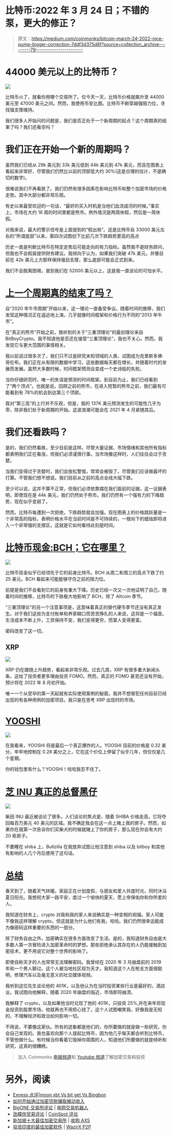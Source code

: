 # 比特币:2022 年 3 月 24 日；不错的泵，更大的修正？

> 原文：<https://medium.com/coinmonks/bitcoin-march-24-2022-nice-pump-bigger-correction-7ddf3d375d8f?source=collection_archive---------79----------------------->

# 44000 美元以上的比特币？

![](img/42be5a43f8e7f24b1136e8c80fe7edbd.png)

比特币火了，就看你用哪个交易所了。仅今天一天，比特币价格就飙升至 44000 美元至 47000 美元之间。然而，我使用币安比图。比特币不断穿越强阻力位，寻找强支撑维持。

我们很多人开始问的问题是，我们是否正处于一个新周期的起点？这个周期真的结束了吗？我们还看空吗？

# 我们正在开始一个新的周期吗？

虽然我们已经从 29k 美元到 33k 美元低到 44k 美元到 47k 美元，而且在图表上看起来非常好，尽管我们仍然比以前的顶部低大约 30%(这是合理的估计，不是确切的数字)。

很难说我们不再看跌了。我们仍然有很多因素在影响比特币和整个加密市场的价格走势。其中大部分都非常乐观。

有史以来最受欢迎的一句话，“最好的买入时机是当他们血流成河的时候。”事实上，市场在大约 16 周的时间里都是熊市。例外情况是两周休假，然后是一周休假。

对我来说，最大的警示信号是上面提到的“假出局”。这是比特币自 33000 美元左右的“所谓底部”以来，第四次试图创下比前几次下跌趋势更高的高点

历史一直是判断比特币在特定走势后可能走向的有力指标。虽然我不是财务顾问，但我也不会假装提供财务建议。我倾向于认为，如果我们突破 47k 美元，并像目前在 42k 美元上方那样保持强劲支撑，那么底部可能会正式到来。

我们不会脱离困境，直到我们在 52000 美元以上，这是我一直谈论的可怕水平。

# [上一个周期真的结束了吗？](https://read.cash/@Rutkowski/bitcoin-march-24-2022-nice-pump-bigger-correction-12142c94#was-the-previous-cycle-ever-really-over)

自“2020 年牛市周期”开始以来，这一理论一直备受争议。随着时间的推移，我们发现这种情况正在遥远地上演。几乎就像时间框架和价格行为不同的“2013 年牛市”。

在“真正的熊市”开始之前，我听到的关于“三重顶理论”的最初理论来自 BitBoyCrypto。我不知道他是否还在接受“三重顶理论”，我也不关心。然而，我发现它与更大范围的事情相关。

我以前说过很多次了，我们只不过是研究未知领域的人类，试图成为克里斯多佛·哥伦布。我们正在从有限的数据中学习，这些数据每天都在增长，并随着时代的发展而发展。虽然大多数时候，时间框架预测会变成一个史诗般的失败。

当你仔细研究时，唯一的失误是预测的时间框架。到目前为止，我们已经看到了“两个顶点”。也就是说，回顾之前的熊市，在进入短暂的熊市之前，我们最有可能看到有 78%的机会到达第三个顶部。

我对“第三高”的上行并不乐观，但是，我的 137K 美元预测发生的可能性几乎为零，除非我们处于新周期的开始。这波浪潮可能会在 2021 年 4 月紧随其后。

# 我们还看跌吗？

是的，我们仍然看跌，至少目前是这样。尽管大量证据、市场情绪和其他所有指标都表明我们正在看涨，但我们必须谨慎行事。当市场像这样时，人们往往会过于贪婪。

当我们变得过于贪婪时，我们会放松警惕，常常会被毁了。尽管我们应该做最坏的打算。不管我们想不想说。我们目前从之前的高点全线大幅下跌。

至少可以说，这并不算不正常，但我们必须依靠摆在我们面前的证据。这一证据表明，即使现在是 44k 美元，我们仍然处于熊市。我们仍然有一个强有力的下降趋势，现在似乎变弱了。

然而，比特币每遭到一次拒绝，下跌趋势就会加强。现在图表上的价格跳跃量是一个非常高的指标，表明价格水平在当前时间是不可持续的，一根向下的蜡烛即将进入一个非常强的支撑区。这就是它如何看待此刻是时间。

# [比特币现金:BCH；它在哪里？](https://read.cash/@Rutkowski/bitcoin-march-24-2022-nice-pump-bigger-correction-12142c94#bitcoin-cash-bch-where-is-it-at)

![](img/06b09d1e41ed4e46f6788153d08b32b2.png)

比特币现金似乎已经领先于它的前身比特币。BCH 从周二和周三的高点下跌了约 25 美元。BCH 看起来可能能够守住之前的阻力位。

前提是我们不会看到它的前身有重大下降。历史已经一次又一次地证明了自己，随着时间的推移，比特币的下跌极大地影响了 BCH，除了 Altcoin 季节。

“三重顶理论”的另一个注意事项是，这意味着真正的替代硬币季节还没有真正发生。对于我们这些为支付账单和养家糊口而苦苦挣扎的人来说，这将是一个福音。生活成本不断上升，工资保持不变，我们变得更穷，而富人变得更富。

密码改变了这一切。

## XRP

![](img/a4c6cc6d16461fd6e28c8ff338f4fc82.png)

XRP 仍在跟随上升趋势，看起来非常乐观。过去几周，XRP 有很多重大新闻头条，这给了投资者更多理由投资 FOMO。然而，真正的 FOMO 甚至还没有开始，预计将在 2022 年 8 月初开始。

唯一一个从受孕的第一天起就有实际使用案例的秘密。我并不想冒犯任何目前已经出现的有各种用例的加密项目。我只是在思考 XRP 出现时的市场。

# [YOOSHI](https://read.cash/@Rutkowski/bitcoin-march-24-2022-nice-pump-bigger-correction-12142c94#yooshi)

![](img/15f06912d386cc1e18938aec996d9089.png)

在我看来，YOOSHI 将是最后一个真正爆炸的人。YOOSHI 目前的价格是 0.32 美分，牢牢地控制在 0.28 美分之上，它在这个价位上停留了似乎几年，但仅仅是几个星期。

你的钱包里有什么？YOOSHI！哈哈我忍不住了。

# [芝 INU 真正的总督黑仔](https://read.cash/@Rutkowski/bitcoin-march-24-2022-nice-pump-bigger-correction-12142c94#shiba-inu-the-real-doge-killer)

![](img/0caec541a27d63434cb0e6cb92bb5b29.png)

柴田 INU 最近被谈论了很多。人们谈论的焦点是，随着 SHIBA 价格走高，它将夺回每百万美元 40 美元的区域。我不确定我会在这一点上赌上我的房子。然而，如果你在我第一次告诉你们买柴犬的时候就赌上了你的房子，那么现在你会有大约 20 栋房子。

不要睡在 shiba 上，Bullzilla 在我放弃试图让他注意到 shiba 以及 bitboy 和其他有影响的人几个月后使用了这句话。

# [总结](https://read.cash/@Rutkowski/bitcoin-march-24-2022-nice-pump-bigger-correction-12142c94#summary)

春天到了，随着天气转暖。家庭正在计划度假，与朋友和爱人共度时光，同时沐浴夏日阳光。我想祝大家一路平安，度过一个愉快的夏天，愿上帝保佑你和你所爱的人。

我知道在财务上，crypto 对我和我的家人来说确实是一种变相的祝福。家人可能不像我这样理解 crypto，但这就是为什么他们有我，哈哈。我们仍然很幸运能成为像密码这样重要的东西的一部分。

除了财务自由之外，加密确实在很多方面改变了生活。是的，我知道财务自由是大多数人第一次冒险进入加密革命时的梦想。那些拒绝承认其存在的人仍能接触到加密技术，更不用说它对整个世界的影响了。

即使自称天才的人也常常无法理解密码。我曾经在 2020 年 3 月崩盘前的 2019 年和一个男人聊过。这个人被当地社区视为天才。我知道这个人在枪支方面很聪明，修理汽车以及毫无意义的社交媒体视频。

我听到这位先生谈论他的 401K，以及他认为在当时投资某些行业是最好的，酒店业。我试图向他解释，随着 2020 年崩盘的临近，市场即将崩溃。

我解释了 crypto，以及如果他当时兑现了他的 401K，只投资 25%,并在来年将现金投资到股票市场，他就再也不用担心钱了。这个人试图嘲笑我，好像我是无知的，不理解经济和政治如何影响一切。

不用说，不要像这家伙。所有的迹象都是他们的，你所要做的就是做一些研究，你会自己发现的。我也喜欢向那个人提起比特币，因为他几乎每天都会听到比特币，不管他做什么。有时候当你看着它毁掉你周围的人，知道他们所要做的就是倾听和研究，这真的很糟糕。

> 加入 Coinmonks [电报频道](https://t.me/coincodecap)和 [Youtube 频道](https://www.youtube.com/c/coinmonks/videos)了解加密交易和投资

# 另外，阅读

*   [Exness 点评](https://coincodecap.com/exness-review)|[moon xbt Vs bit get Vs Bingbon](https://coincodecap.com/bingbon-vs-bitget-vs-moonxbt)
*   [如何开始通过加密贷款赚取被动收入](https://coincodecap.com/passive-income-crypto-lending)
*   [BigONE 交易所评论](/coinmonks/bigone-exchange-review-64705d85a1d4) | [电网交易机器人](https://coincodecap.com/grid-trading)
*   [氹欞侊贸易评论](https://coincodecap.com/anny-trade-review) | [CoinSpot 评论](https://coincodecap.com/coinspot-review)
*   [新加坡十大最佳加密交易所](https://coincodecap.com/crypto-exchange-in-singapore) | [收购 AXS](https://coincodecap.com/buy-axs-token)
*   [投资印度的最佳加密软件](https://coincodecap.com/best-crypto-to-invest-in-india-in-2021) | [WazirX P2P](https://coincodecap.com/wazirx-p2p)
